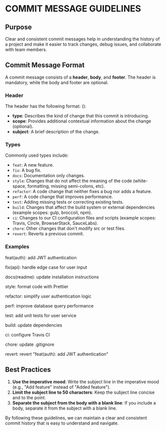 # COMMIT MESSAGE GUIDELINES

## Purpose
Clear and consistent commit messages help in understanding the history of a project and make it easier to track changes, debug issues, and collaborate with team members.

## Commit Message Format
A commit message consists of a **header**, **body**, and **footer**. The header is mandatory, while the body and footer are optional.

### Header
The header has the following format:
<type>(<scope>): <subject>

- **type**: Describes the kind of change that this commit is introducing.
- **scope**: Provides additional contextual information about the change (optional).
- **subject**: A brief description of the change.

### Types
Commonly used types include:
- `feat`: A new feature.
- `fix`: A bug fix.
- `docs`: Documentation only changes.
- `style`: Changes that do not affect the meaning of the code (white-space, formatting, missing semi-colons, etc).
- `refactor`: A code change that neither fixes a bug nor adds a feature.
- `perf`: A code change that improves performance.
- `test`: Adding missing tests or correcting existing tests.
- `build`: Changes that affect the build system or external dependencies (example scopes: gulp, broccoli, npm).
- `ci`: Changes to our CI configuration files and scripts (example scopes: Travis, Circle, BrowserStack, SauceLabs).
- `chore`: Other changes that don't modify src or test files.
- `revert`: Reverts a previous commit.

### Examples
feat(auth): add JWT authentication

fix(api): handle edge case for user input

docs(readme): update installation instructions

style: format code with Prettier

refactor: simplify user authentication logic

perf: improve database query performance

test: add unit tests for user service

build: update dependencies

ci: configure Travis CI

chore: update .gitignore

revert: revert "feat(auth): add JWT authentication"

## Best Practices
1. **Use the imperative mood**: Write the subject line in the imperative mood (e.g., "Add feature" instead of "Added feature").
2. **Limit the subject line to 50 characters**: Keep the subject line concise and to the point.
3. **Separate the subject from the body with a blank line**: If you include a body, separate it from the subject with a blank line.

By following these guidelines, we can maintain a clear and consistent commit history that is easy to understand and navigate.